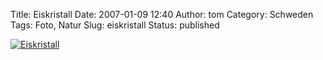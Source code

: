 Title: Eiskristall
Date: 2007-01-09 12:40
Author: tom
Category: Schweden
Tags: Foto, Natur
Slug: eiskristall
Status: published

[![Eiskristall](/pic/iskristall_s.jpg "Eiskristall")](/pic/iskristall_l.jpg)

